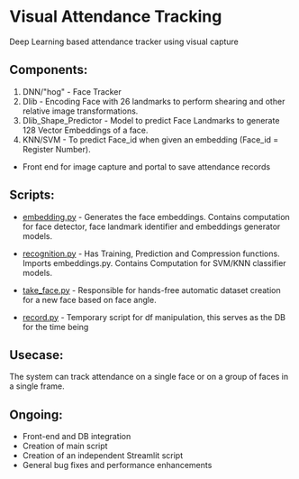 # Visual Attendance Tracking
Deep Learning based attendance tracker using visual capture

## Components:
1. DNN/"hog" - Face Tracker
2. Dlib - Encoding Face with 26 landmarks to perform shearing and other relative image transformations.
3. Dlib_Shape_Predictor - Model to predict Face Landmarks to generate 128 Vector Embeddings of a face.
4. KNN/SVM - To predict Face_id when given an embedding (Face_id = Register Number).
* Front end for image capture and portal to save attendance records

## Scripts:
* [embedding.py](https://github.com/abhishekmani12/Visual_Attendance_Tracking/blob/main/embedding.py) - Generates the face embeddings. Contains computation  for face detector, face landmark identifier and embeddings generator models.  

* [recognition.py](https://github.com/abhishekmani12/Visual_Attendance_Tracking/blob/main/recognition.py) - Has Training, Prediction and Compression functions. Imports embeddings.py. Contains Computation for SVM/KNN classifier models.  

* [take_face.py](https://github.com/abhishekmani12/Visual_Attendance_Tracking/blob/main/take_face.py) - Responsible for hands-free automatic dataset creation for a new face based on face angle.

* [record.py](https://github.com/abhishekmani12/Visual_Attendance_Tracking/blob/main/record.py) - Temporary script for df manipulation, this serves as the DB for the time being

## Usecase:
 The system can track attendance on a single face or on a group of faces in a single frame.

## Ongoing:
* Front-end and DB integration    
* Creation of main script
* Creation of an independent Streamlit script
* General bug fixes and performance enhancements

